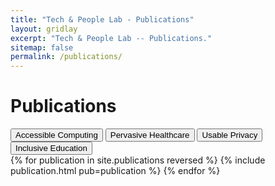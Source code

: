 ```yaml
---
title: "Tech & People Lab - Publications"
layout: gridlay
excerpt: "Tech & People Lab -- Publications."
sitemap: false
permalink: /publications/
---
```

<style>
  p {margin : 0;}
</style>
# Publications
<div class="row" style="margin-bottom: 0">
<div id="filterByYear" class="filters">
<!-- <button type="button" class="btn btn-default filterBtn filterPub filterYear selected" id="all">All</button>
<button type="button" class="btn btn-default filterBtn filterPub filterYear" id="2020">2020</button>
<button type="button" class="btn btn-default filterBtn filterPub filterYear" id="2019">2019</button>
<button type="button" class="btn btn-default filterBtn filterPub filterYear" id="2018">2018</button>
<button type="button" class="btn btn-default filterBtn filterPub filterYear" id="2017">2017</button>
<button type="button" class="btn btn-default filterBtn filterPub filterYear" id="2016">2016</button>
<button type="button" class="btn btn-default filterBtn filterPub filterYear" id="older">OLDER</button> -->
</div>
</div>
<div class="row">
<div class="filters">
<!-- <button type="button" class="btn btn-default filterPub" id="all">All</button> -->
<button type="button" class="btn btn-default filterBtn filterPub" id="access">Accessible Computing</button>
<button type="button" class="btn btn-default filterBtn filterPub" id="health">Pervasive Healthcare</button>
<button type="button" class="btn btn-default filterBtn filterPub" id="usec">Usable Privacy</button>
<button type="button" class="btn btn-default filterBtn filterPub" id="inclusive_education">Inclusive Education</button>
</div>
</div>
<div class="publications">
{% for publication in site.publications reversed %}
  {% include publication.html pub=publication %}
{% endfor %}
</div>
